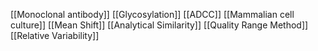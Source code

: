 [[Monoclonal antibody]]
[[Glycosylation]]
[[ADCC]]
[[Mammalian cell culture]]
[[Mean Shift]]
[[Analytical Similarity]]
[[Quality Range Method]]
[[Relative Variability]]
